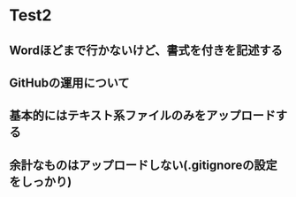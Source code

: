 # Test2
## Wordほどまで行かないけど、書式を付きを記述する
## GitHubの運用について
## 基本的にはテキスト系ファイルのみをアップロードする
## 余計なものはアップロードしない(.gitignoreの設定をしっかり)
